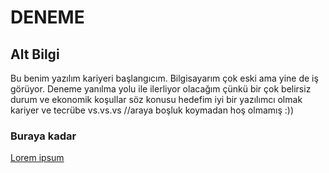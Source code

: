 # DENEME

## Alt Bilgi
Bu  benim yazılım kariyeri başlangıcım. Bilgisayarım çok eski ama yine de iş görüyor. Deneme yanılma yolu ile ilerliyor olacağım çünkü bir çok belirsiz durum ve ekonomik koşullar söz konusu  hedefim iyi bir yazılımcı olmak kariyer ve tecrübe vs.vs.vs
//araya boşluk koymadan hoş olmamış :))
### Buraya kadar

[Lorem ipsum](http://google.com)
